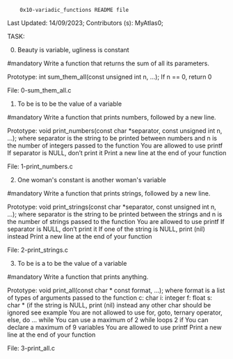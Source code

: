 		0x10-variadic_functions README file


Last Updated: 14/09/2023;
Contributors (s): MyAtlas0;



TASK:


0. Beauty is variable, ugliness is constant

#mandatory
Write a function that returns the sum of all its parameters.

Prototype: int sum_them_all(const unsigned int n, ...);
If n == 0, return 0

File: 0-sum_them_all.c




1. To be is to be the value of a variable

#mandatory
Write a function that prints numbers, followed by a new line.

Prototype: void print_numbers(const char *separator, const unsigned int n, ...);
where separator is the string to be printed between numbers
and n is the number of integers passed to the function
You are allowed to use printf
If separator is NULL, don’t print it
Print a new line at the end of your function

File: 1-print_numbers.c




2. One woman's constant is another woman's variable

#mandatory
Write a function that prints strings, followed by a new line.

Prototype: void print_strings(const char *separator, const unsigned int n, ...);
where separator is the string to be printed between the strings
and n is the number of strings passed to the function
You are allowed to use printf
If separator is NULL, don’t print it
If one of the string is NULL, print (nil) instead
Print a new line at the end of your function

File: 2-print_strings.c




3. To be is a to be the value of a variable

#mandatory
Write a function that prints anything.

Prototype: void print_all(const char * const format, ...);
where format is a list of types of arguments passed to the function
c: char
i: integer
f: float
s: char * (if the string is NULL, print (nil) instead
any other char should be ignored
see example
You are not allowed to use for, goto, ternary operator, else, do ... while
You can use a maximum of
2 while loops
2 if
You can declare a maximum of 9 variables
You are allowed to use printf
Print a new line at the end of your function

File: 3-print_all.c
